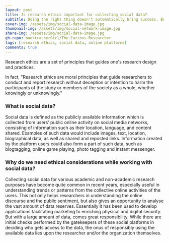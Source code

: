 ```yaml
---
layout: post
title: Is research ethics important for collecting social data?
subtitle: Doing the right thing doesn't automatically bring success. But compromising ethics almost always leads to failure.
cover-img: /assets/img/social-data-image.jpg
thumbnail-img: /assets/img/social-network-image.jpg
share-img: /assets/img/social-data-image.jpg
gh-repo: booktrackerGirl/The-Curious-Researcher
tags: [research ethics, social data, online platforms]
comments: true
---
```


Research ethics are a set of principles that guides one's research design and practices. 

In fact, "Research ethics are moral principles that guide researchers to conduct and report research without deception or intention to harm the participants of the study or members of the society as a whole, whether knowingly or unknowingly."

### What is social data?
Social data is defined as the publicly available information which is collected from users’ public online activity on social media networks, consisting of information such as their location, language, and content shared. Examples of such data would include images, text, location, biographical data, as well as shared and reposted links. Information created by the platform users could also form a part of such data, such as blogtagging, online game playing, photo tagging and instant messenger.

### Why do we need ethical considerations while working with social data?
Collecting social data for various academic and non-academic research purposes have become quite common in recent years, especially useful in understanding trends or patterns from the collective online activities of the users. This not only helps researchers in understanding the online discourse and the public sentiment, but also gives an opportunity to analyse the vast amount of data reserves. Essentially it has been used to develop applications facilitating marketing to enriching physical and digital security. But with a large amount of data, comes great responsibility. While there are initial checks performed by the gatekeepers of these social platforms in deciding who gets access to the data, the onus of responsibly using the available data lies upon the researcher and/or the organization themselves.


